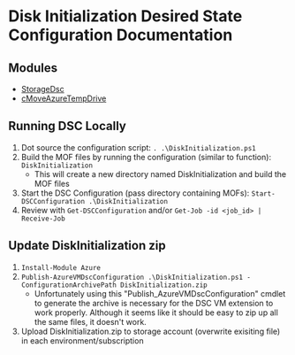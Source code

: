 # Disk Initialization Desired State Configuration Documentation

## Modules
* [StorageDsc](https://github.com/dsccommunity/StorageDsc/wiki/)
* [cMoveAzureTempDrive](https://www.powershellgallery.com/packages/cMoveAzureTempDrive/1.0.1)

## Running DSC Locally
1. Dot source the configuration script: `. .\DiskInitialization.ps1`
2. Build the MOF files by running the configuration (similar to function): `DiskInitialization`
    * This will create a new directory named DiskInitialization and build the MOF files
3. Start the DSC Configuration (pass directory containing MOFs): `Start-DSCConfiguration .\DiskInitialization`
4. Review with `Get-DSCConfiguration` and/or `Get-Job -id <job_id> | Receive-Job`

## Update DiskInitialization zip
1. `Install-Module Azure`
2. `Publish-AzureVMDscConfiguration .\DiskInitialization.ps1 -ConfigurationArchivePath DiskInitialization.zip`
    * Unfortunately using this "Publish_AzureVMDscConfiguration" cmdlet to generate the archive is necessary for the DSC VM extension to work properly. Although it seems like it should be easy to zip up all the same files, it doesn't work.
3. Upload DiskInitialization.zip to storage account (overwrite exisiting file) in each environment/subscription
